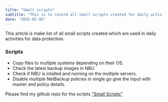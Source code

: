 ```yaml
---
title: "Small scripts"
subtitle: "This is to record all small scripts created for daily activities."
date: "2025-02-06"
---
```


This article is make list of all small scripts created which are used in daily activities for data protection.

### Scripts
* Copy files to multiple systems depending on their OS.
* Check the latest backup images in NBU
* Check if NBU is intalled and running on the multiple servers.
* Disable multiple NetBackup policies in single go give the input with master and policy details.

Please find my github repo for the scripts ["Small Scripts"](https://github.com/phani051/smallscripts.git)